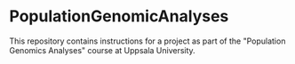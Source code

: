 # PopulationGenomicAnalyses
This repository contains instructions for a project as part of the "Population Genomics Analyses" course at Uppsala University.
